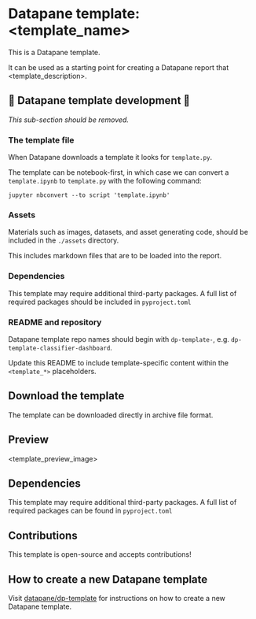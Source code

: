 
# Datapane template: <template_name>

This is a Datapane template.

It can be used as a starting point for creating a Datapane report that <template_description>.

## 🚧 Datapane template development 🚧

*This sub-section should be removed.*

### The template file

When Datapane downloads a template it looks for `template.py`.

The template can be notebook-first, in which case we can convert a `template.ipynb` to `template.py` with the following command:

`jupyter nbconvert --to script 'template.ipynb'`

### Assets

Materials such as images, datasets, and asset generating code, should be included in the `./assets` directory.

This includes markdown files that are to be loaded into the report.

### Dependencies

This template may require additional third-party packages. A full list of required packages should be included in `pyproject.toml`

### README and repository

Datapane template repo names should begin with `dp-template-`, e.g. `dp-template-classifier-dashboard`.

Update this README to include template-specific content within the `<template_*>` placeholders.

## Download the template

The template can be downloaded directly in archive file format.

## Preview

<template_preview_image>

## Dependencies

This template may require additional third-party packages. A full list of required packages can be found in `pyproject.toml`
 
## Contributions

This template is open-source and accepts contributions!

## How to create a new Datapane template

Visit [datapane/dp-template](https://github.com/datapane/dp-template) for instructions on how to create a new Datapane template.
